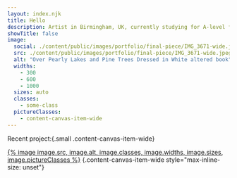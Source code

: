 ```yaml
---
layout: index.njk
title: Hello
description: Artist in Birmingham, UK, currently studying for A-level fine art
showTitle: false
image:
  social: ./content/public/images/portfolio/final-piece/IMG_3671-wide.jpeg
  src: ./content/public/images/portfolio/final-piece/IMG_3671-wide.jpeg
  alt: "Over Pearly Lakes and Pine Trees Dressed in White altered book"
  widths:
    - 300
    - 600
    - 1000
  sizes: auto
  classes:
    - some-class
  pictureClasses:
    - content-canvas-item-wide
---
```

Recent project:{.small .content-canvas-item-wide}

[{% image image.src, image.alt, image.classes, image.widths, image.sizes, image.pictureClasses %}](/portfolio/over-pearly-lakes/)
{.content-canvas-item-wide style="max-inline-size: unset"}
